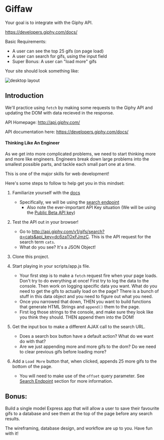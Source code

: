 # Giffaw

Your goal is to integrate with the Giphy API.

https://developers.giphy.com/docs/

Basic Requirements:

* A user can see the top 25 gifs (on page load)
* A user can search for gifs, using the input field
* Super Bonus: A user can "load more" gifs

Your site should look something like:

![desktop layout](https://cloud.githubusercontent.com/assets/3010270/13936044/2ffadf60-ef78-11e5-95c5-55b8aefe68d6.png)


## Introduction

We'll practice using `fetch` by making some requests to the Giphy API and updating the DOM with data recieved in the response.

API Homepage:
http://api.giphy.com/

API documentation here:
https://developers.giphy.com/docs/

#### Thinking Like An Engineer

As we get into more complicated problems, we need to start thinking more and more like engineers. Engineers break down large problems into the smallest possible parts, and tackle each small part one at a time.

This is one of the major skills for web development!

Here's some steps to follow to help get you in this mindset:

1. Familiarize yourself with the [docs](https://github.com/Giphy/GiphyAPI)
	- Specifically, we will be using the [search endpoint](https://github.com/Giphy/GiphyAPI#search-endpoint)
		- Also note the ever-important API Key situation (We will be using the [Public Beta API key](https://github.com/Giphy/GiphyAPI#public-beta-key))

2. Test the API out in your browser!
	- Go to http://api.giphy.com/v1/gifs/search?q=cats&api_key=dc6zaTOxFJmzC. This is the API request for the search term `cats`.
	- What do you see? It's a JSON Object!

3. Clone this project. 
4. Start playing in your scripts/app.js file.
	- Your first step is to make a `fetch` request fire when your page loads. Don't try to do everything at once! First try to log the data to the console. Then work on logging specific data you want. What do you need to get the gifs to actually load on the page? There is a bunch of stuff in this data object and you need to figure out what you need.
	- Once you narrowed that down, THEN you want to build functions that generate HTML Strings and `append()` them to the page.
	- First log those strings to the console, and make sure they look like you think they should. THEN append them into the DOM!

5. Get the input box to make a different AJAX call to the search URL.
	- Does a search box button have a default action? What do we want do with that?
	- Are we just appending more and more gifs to the dom? Do we need to clear previous gifs before loading more?

6. Add a `Load More` button that, when clicked, appends 25 more gifs to the bottom of the page.
	- You will need to make use of the `offset` query parameter. See [Search Endpoint](https://github.com/Giphy/GiphyAPI#search-endpoint) section for more information.

## Bonus:
Build a single model Express app that will allow a user to save their favourite gifs to a database and see them at the top of the page before any search results.

The wireframing, database design, and workflow are up to you. Have fun with it!


